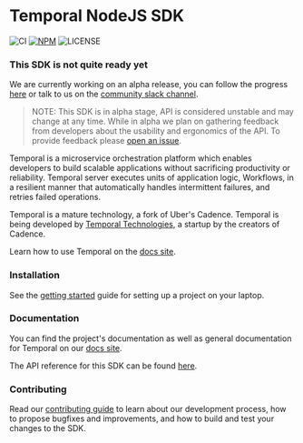 # Temporal NodeJS SDK

![CI](https://github.com/temporalio/sdk-node/actions/workflows/ci.yml/badge.svg)
[![NPM](https://img.shields.io/npm/v/temporalio.svg?style=flat)](https://www.npmjs.com/package/temporalio)
![LICENSE](https://img.shields.io/npm/l/temporalio)

### This SDK is not quite ready yet

We are currently working on an alpha release, you can follow the progress [here](https://github.com/temporalio/sdk-node/milestone/1) or talk to us on the [community slack channel](https://slack.com/app_redirect?app=TNWA8QCGZ&channel=nodejs-sdk).

> NOTE: This SDK is in alpha stage, API is considered unstable and may change at any time.
> While in alpha we plan on gathering feedback from developers about the usability and ergonomics of the API.
> To provide feedback please [open an issue](https://github.com/temporalio/sdk-node/issues).

Temporal is a microservice orchestration platform which enables developers to build scalable applications without sacrificing productivity or reliability. Temporal server executes units of application logic, Workflows, in a resilient manner that automatically handles intermittent failures, and retries failed operations.

Temporal is a mature technology, a fork of Uber's Cadence. Temporal is being developed by [Temporal Technologies](https://temporal.io), a startup by the creators of Cadence.

Learn how to use Temporal on the [docs site](https://docs.temporal.io/docs/node/hello-world).

### Installation

See the [getting started](https://docs.temporal.io/docs/node/getting-started) guide for setting up a project on your laptop.

### Documentation

You can find the project's documentation as well as general documentation for Temporal on our [docs site](https://docs.temporal.io).

The API reference for this SDK can be found [here](https://docs.temporal.io/docs/node/reference/modules).

### Contributing

Read our [contributing guide](https://github.com/temporalio/sdk-node/blob/main/CONTRIBUTING.md) to learn about our development process, how to propose bugfixes and improvements, and how to build and test your changes to the SDK.
